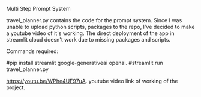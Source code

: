 Multi Step Prompt System

travel_planner.py contains the code for the prompt system. Since I was unable to upload python scripts, packages to the repo, I've decided to make a youtube video of it's working. 
The direct deployment of the app in streamlit cloud doesn't work due to missing packages and scripts.

Commands required:

#pip install streamlit google-generativeai openai.
#streamlit run travel_planner.py

https://youtu.be/WPhe4UF97uA.
youtube video link of working of the project. 

